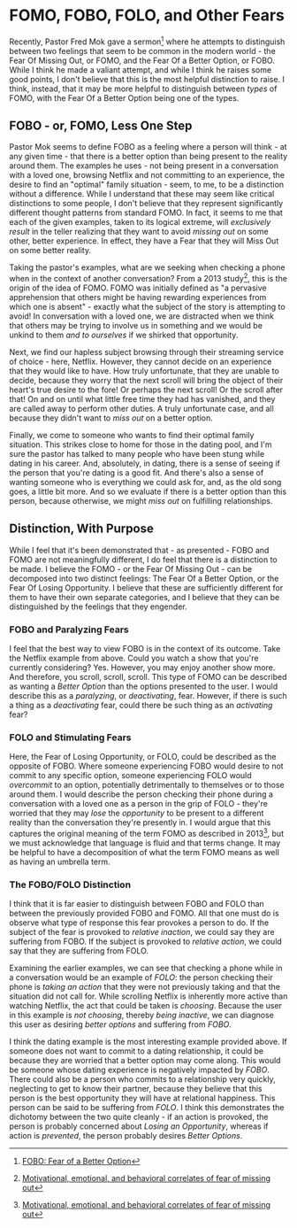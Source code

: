 # FOMO, FOBO, FOLO, and Other Fears

Recently, Pastor Fred Mok gave a sermon[^1] where he attempts to distinguish between two feelings that seem to be common in the modern world - the Fear Of Missing Out, or FOMO, and the Fear Of a Better Option, or FOBO. While I think he made a valiant attempt, and while I think he raises some good points, I don't believe that this is the most helpful distinction to raise. I think, instead, that it may be more helpful to distinguish between _types_ of FOMO, with the Fear Of a Better Option being one of the types.

## FOBO - or, FOMO, Less One Step

Pastor Mok seems to define FOBO as a feeling where a person will think - at any given time - that there is a better option than being present to the reality around them. The examples he uses - not being present in a conversation with a loved one, browsing Netflix and not committing to an experience, the desire to find an "optimal" family situation - seem, to me, to be a distinction without a difference. While I understand that these may seem like critical distinctions to some people, I don't believe that they represent significantly different thought patterns from standard FOMO. In fact, it seems to me that each of the given examples, taken to its logical extreme, will _exclusively result_ in the teller realizing that they want to avoid _missing out_ on some other, better experience. In effect, they have a Fear that they will Miss Out on some better reality.

Taking the pastor's examples, what are we seeking when checking a phone when in the context of another conversation? From a 2013 study[^2], this is the origin of the idea of FOMO. FOMO was initially defined as "a pervasive apprehension that others might be having rewarding experiences from which one is absent" - exactly what the subject of the story is attempting to avoid! In conversation with a loved one, we are distracted when we think that others may be trying to involve us in something and we would be unkind to them _and to ourselves_ if we shirked that opportunity.

Next, we find our hapless subject browsing through their streaming service of choice - here, Netflix. However, they cannot decide on an experience that they would like to have. How truly unfortunate, that they are unable to decide, because they worry that the next scroll will bring the object of their heart's true desire to the fore! Or perhaps the next scroll! Or the scroll after that! On and on until what little free time they had has vanished, and they are called away to perform other duties. A truly unfortunate case, and all because they didn't want to _miss out_ on a better option.

Finally, we come to someone who wants to find their optimal family situation. This strikes close to home for those in the dating pool, and I'm sure the pastor has talked to many people who have been stung while dating in his career. And, absolutely, in dating, there is a sense of seeing if the person that you're dating is a good fit. And there's also a sense of wanting someone who is everything we could ask for, and, as the old song goes, a little bit more. And so we evaluate if there is a better option than this person, because otherwise, we might _miss out_ on fulfilling relationships.

## Distinction, With Purpose

While I feel that it's been demonstrated that - as presented - FOBO and FOMO are not meaningfully different, I do feel that there is a distinction to be made. I believe the FOMO - or the Fear Of Missing Out - can be decomposed into two distinct feelings: The Fear Of a Better Option, or the Fear Of Losing Opportunity. I believe that these are sufficiently different for them to have their own separate categories, and I believe that they can be distinguished by the feelings that they engender.

### FOBO and Paralyzing Fears

I feel that the best way to view FOBO is in the context of its outcome. Take the Netflix example from above. Could you watch a show that you're currently considering? Yes. However, you may enjoy another show more. And therefore, you scroll, scroll, scroll. This type of FOMO can be described as wanting a _Better Option_ than the options presented to the user. I would describe this as a _paralyzing_, or _deactivating_, fear. However, if there is such a thing as a _deactivating_ fear, could there be such thing as an _activating_ fear?

### FOLO and Stimulating Fears

Here, the Fear of Losing Opportunity, or FOLO, could be described as the opposite of FOBO. Where someone experiencing FOBO would desire to not commit to any specific option, someone experiencing FOLO would _overcommit_ to an option, potentially detrimentally to themselves or to those around them. I would describe the person checking their phone during a conversation with a loved one as a person in the grip of FOLO - they're worried that they may _lose_ the _opportunity_ to be present to a different reality than the conversation they're presently in. I would argue that this captures the original meaning of the term FOMO as described in 2013[^2], but we must acknowledge that language is fluid and that terms change. It may be helpful to have a decomposition of what the term FOMO means as well as having an umbrella term.

### The FOBO/FOLO Distinction

I think that it is far easier to distinguish between FOBO and FOLO than between the previously provided FOBO and FOMO. All that one must do is observe what type of response this fear provokes a person to do. If the subject of the fear is provoked to _relative inaction_, we could say they are suffering from FOBO. If the subject is provoked to _relative action_, we could say that they are suffering from FOLO.

Examining the earlier examples, we can see that checking a phone while in a conversation would be an example of _FOLO_: the person checking their phone is _taking an action_ that they were not previously taking and that the situation did not call for. While scrolling Netflix is inherently more active than watching Netflix, the act that could be taken is _choosing_. Because the user in this example is _not choosing_, thereby _being inactive_, we can diagnose this user as desiring _better options_ and suffering from _FOBO_.

I think the dating example is the most interesting example provided above. If someone does not want to commit to a dating relationship, it could be because they are worried that a better option may come along. This would be someone whose dating experience is negatively impacted by _FOBO_. There could also be a person who commits to a relationship very quickly, neglecting to get to know their partner, because they believe that this person is the best opportunity they will have at relational happiness. This person can be said to be suffering from _FOLO_. I think this demonstrates the dichotomy between the two quite cleanly - if an action is provoked, the person is probably concerned about _Losing an Opportunity_, whereas if action is _prevented_, the person probably desires _Better Options_.

[^1]: [FOBO: Fear of a Better Option](https://www.gardencity.life/sermons?sapurl=Lys2OGQ2L3Nlcm1vbnMvbWkvK2RwdmRwajU/YnJhbmRpbmc9dHJ1ZSZlbWJlZD10cnVlJnJlY2VudFJvdXRlPWFwcC53ZWItYXBwLmxpYnJhcnkubGlzdCZyZWNlbnRSb3V0ZVNsdWc9JTJCZzRxbmRkag==)

[^2]: [Motivational, emotional, and behavioral correlates of fear of missing out](https://www.sciencedirect.com/science/article/abs/pii/S0747563213000800)
